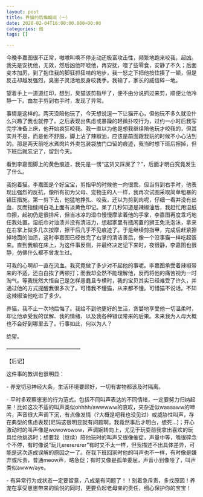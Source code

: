 ```yaml
---
layout: post
title: 养猫的后悔瞬间（一）
date: 2020-02-04T16:00:00.000+00:00
categories: 他
tags: []

---
```

今晚李嘉图很不正常，嗷嗷叫唤不停走动还极富攻击性，频繁地跑来咬我，超凶。我先是安抚他，无效，然后凶他吓唬他，再安抚，喂了些零食，安静了不久；后面变本加厉，到了抱住我的脚狂抓狂啃的地步，我一怒之下把他按住揍了一顿，但是反击却越发强烈，臭崽子灵活地反身咬我手。我输了，家长的威信碎一地。  
  
望着手上一道道红印，想到，臭猫该剪指甲了，便不由分说抓过来剪，顺便让他冷静一下。由左手剪到右手时，发现了异常。  
  
事情是这样的。两天没陪他玩了，今天想说逗一下让猫开心，但他玩不多久就没什么兴趣了我也就停了。之后表现出焦虑或暴躁的轻微扑咬行为，过约一小时后我写完字准备上床，他开始疯狂咬我。我一直以为他是想我继续陪他玩才咬我的，但其实并不是，而是他不舒服，脚上沾了辣椒油，应该是前面跟我玩的时候不小心沾到的。那是两天前吃水煮肉片外卖包装袋放门口留的痕迹，我当时想下班后擦掉，但下班后就忘记了，留到今天。  
  
看到李嘉图脚上的黄色痕迹，我先是一愣“这货又踩屎了？”，后面才明白究竟发生了什么。  
  
我抱着猫。李嘉图是个好宝宝，剪指甲的时候他一向很乖，但当剪到右手时，他表现出强烈的反抗，像所有初为父母、宠物主的人一样，我再次试图采取简单粗暴的镇压措施。第一剪下去，他猛地挣扎、咬我，还以为剪到肉呢，仔细一看并没有出血，反而指缝间白毛上面有淡黄色印记。呆了几秒知道是辣椒油后，我赶忙用湿纸巾擦，起初仍是很排斥，但当冰凉的湿巾慢慢摩挲着他的手掌，李嘉图再度乖巧地任我处置。湿纸巾对油渍并没有清洁力，想起家里有瓶闲置的狮王免洗泡沫，拿来在右掌上做多几次按摩，擦干后几乎不见痕迹了。于是继续剪指甲，完成后赶紧擦掉地面的油渍，这时李嘉图已经做完了右掌的清洁善后，像一个没事猫一样吃起饭来。直到我躺在床上，为这件事反侧，并最终决定记下来时，夜很静，李嘉图也很静，仿佛什么都不曾发生过。  
  
可我的心啊却一直在流血。我究竟做了多少对不起他的事呢。李嘉图承受着辣椒带来的不适，还白白挨了两顿打；而我却全然不能理解他，反而将他的痛苦视为一时淘气。等我恍然大悟自己是怎样愚蠢且专横时，我的宝贝其实已经难受了许久，并通过他的方式提醒我很多次了。可惜我不懂猫，从来都不懂。可惜猫不说话。不知这辣椒油他吃进了多少。  
  
养猫，我不止一次地后悔了。我给不到他更好的生活，贪婪地享受他一切温柔时，却让他承受我的误解、我的情绪、以及我各种错误带来的后果。未来我为人母大概也不会好到哪里去了。行事如此，何以为人？  
  
绝望。  
  
——————————————  
  
【后记】   
  
这件事的教训也很明显：  
  
\- 养宠切忌神经大条，生活环境要顾好，一切有害物都该及时隔离。  
  
\- 平时多观察崽崽的行为范式，包括不同叫声表达的不同情绪，一定要努力归纳起来！比如这次不适的叫声类似ohhhh/awwwww的哀叹，夹杂近似waaaaww的呻吟，声音很大声调下沉，有点像发情（?大概是吧我也没见过）或威胁性叫声，存在典型的焦虑表现\[尼玛这很明显就有问题啊，我竟然事后才明白，想死...\]；开心激动时的叫声像是wowowowow，声调婉转向上，尤见于玩耍前我拿出喜欢的玩具给他挑选时；想要我（继续）陪他玩时的叫声又很像催促，声量中等，嘴很碎念个不停，有时像说“玩儿ererererer”有时又不太一样，但我描述不出具体差异，可能是这次造成误解的原因之一了。在我下班回家时他的叫声也不一样，有时像是嫌弃或斥责，普通meow声，略急促；有时又像是孤单委屈，声音小到像哑了，叫声类似awww/aye。  
  
\- 有异常行为或状态一定要留意，八成是有问题了！！别着急斥责，多找原因！养宠在享受崽崽带来的愉悦的同时，更要负起老母亲的责任，细心保护你的宝宝！